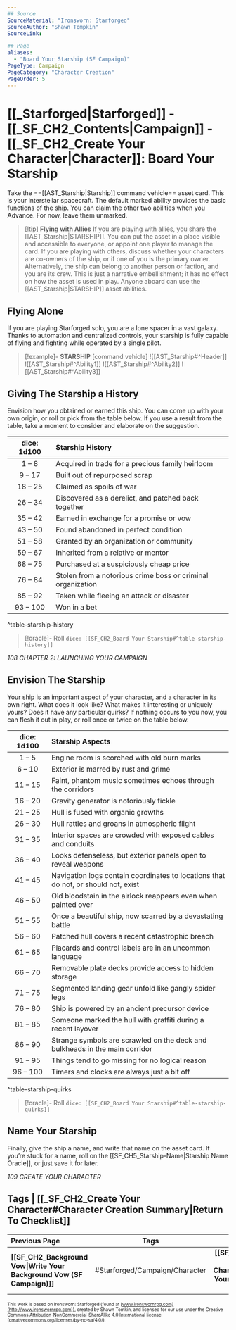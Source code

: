 ```yaml
---
## Source
SourceMaterial: "Ironsworn: Starforged"
SourceAuthor: "Shawn Tompkin"
SourceLink: 

## Page
aliases:
  - "Board Your Starship (SF Campaign)"
PageType: Campaign
PageCategory: "Character Creation"
PageOrder: 5
---
```

# [[_Starforged|Starforged]] - [[_SF_CH2_Contents|Campaign]] - [[_SF_CH2_Create Your Character|Character]]: Board Your Starship
Take the ==[[AST_Starship|Starship]] command vehicle== asset card. This is your interstellar spacecraft. The default marked ability provides the basic functions of the ship. You can claim the other two abilities when you Advance. For now, leave them unmarked.


> [!tip] **Flying with Allies**
> If you are playing with allies, you share the [[AST_Starship|STARSHIP]]. You can put the asset in a place visible and accessible to everyone, or appoint one player to manage the card.
> If you are playing with others, discuss whether your characters are co-owners of the ship, or if one of you is the primary owner. Alternatively, the ship can belong to another person or faction, and you are its crew. This is just a narrative embellishment; it has no effect on how the asset is used in play. Anyone aboard can use the [[AST_Starship|STARSHIP]] asset abilities.

## Flying Alone
If you are playing Starforged solo, you are a lone spacer in a vast galaxy. Thanks to automation and centralized controls, your starship is fully capable of flying and fighting while operated by a single pilot.

> [!example]- **STARSHIP** [command vehicle]
> ![[AST_Starship#^Header]]
> ![[AST_Starship#^Ability1]]
> ![[AST_Starship#^Ability2]]
> ![[AST_Starship#^Ability3]]

## Giving The Starship a History
Envision how you obtained or earned this ship. You can come up with your own origin, or roll or pick from the table below. If you use a result from the table, take a moment to consider and elaborate on the suggestion.

| dice: 1d100 | Starship History |
|:---:|:--- |
| 1 – 8 | Acquired in trade for a precious family heirloom |
| 9 – 17 | Built out of repurposed scrap |
| 18 – 25 | Claimed as spoils of war |
| 26 – 34 | Discovered as a derelict, and patched back together |
| 35 – 42 | Earned in exchange for a promise or vow |
| 43 – 50 | Found abandoned in perfect condition |
| 51 – 58 | Granted by an organization or community |
| 59 – 67 | Inherited from a relative or mentor |
| 68 – 75 | Purchased at a suspiciously cheap price |
| 76 – 84 | Stolen from a notorious crime boss or criminal organization |
| 85 – 92 | Taken while fleeing an attack or disaster |
| 93 – 100 | Won in a bet |
^table-starship-history

> [!oracle]- Roll
> `dice: [[SF_CH2_Board Your Starship#^table-starship-history]]`

*108 CHAPTER 2: LAUNCHING YOUR CAMPAIGN*

## Envision The Starship
Your ship is an important aspect of your character, and a character in its own right. What does it look like? What makes it interesting or uniquely yours? Does it have any particular quirks? If nothing occurs to you now, you can flesh it out in play, or roll once or twice on the table below.

| dice: 1d100 | Starship Aspects |
|:---:|:--- |
| 1 – 5 | Engine room is scorched with old burn marks |
| 6 – 10 | Exterior is marred by rust and grime |
| 11 – 15 | Faint, phantom music sometimes echoes through the corridors |
| 16 – 20 | Gravity generator is notoriously fickle |
| 21 – 25 | Hull is fused with organic growths |
| 26 – 30 | Hull rattles and groans in atmospheric flight |
| 31 – 35 | Interior spaces are crowded with exposed cables and conduits |
| 36 – 40 | Looks defenseless, but exterior panels open to reveal weapons |
| 41 – 45 | Navigation logs contain coordinates to locations that do not, or should not, exist |
| 46 – 50 | Old bloodstain in the airlock reappears even when painted over |
| 51 – 55 | Once a beautiful ship, now scarred by a devastating battle |
| 56 – 60 | Patched hull covers a recent catastrophic breach |
| 61 – 65 | Placards and control labels are in an uncommon language |
| 66 – 70 | Removable plate decks provide access to hidden storage |
| 71 – 75 | Segmented landing gear unfold like gangly spider legs |
| 76 – 80 | Ship is powered by an ancient precursor device |
| 81 – 85 | Someone marked the hull with graffiti during a recent layover |
| 86 – 90 | Strange symbols are scrawled on the deck and bulkheads in the main corridor |
| 91 – 95 | Things tend to go missing for no logical reason |
| 96 – 100 | Timers and clocks are always just a bit off |
^table-starship-quirks

> [!oracle]- Roll
> `dice: [[SF_CH2_Board Your Starship#^table-starship-quirks]]`

## Name Your Starship
Finally, give the ship a name, and write that name on the asset card. If you’re stuck for a name, roll on the [[SF_CH5_Starship-Name|Starship Name Oracle]], or just save it for later.

*109 CREATE YOUR CHARACTER*

## Tags | [[_SF_CH2_Create Your Character#Character Creation Summary|Return To Checklist]]
| Previous Page | Tags | Next Page |
|:--- |:---:| ---:|
| **[[SF_CH2_Background Vow\|Write Your Background Vow (SF Campaign)]]** | #Starforged/Campaign/Character | **[[SF_CH2_Envision Your Character\|Envision Your Character (SF Campaign)]]** |

<font size=-2>This work is based on Ironsworn: Starforged (found at [www.ironswornrpg.com](http://www.ironswornrpg.com)), created by Shawn Tomkin, and licensed for our use under the Creative Commons Attribution-NonCommercial-ShareAlike 4.0 International license  (creativecommons.org/licenses/by-nc-sa/4.0/).</font>